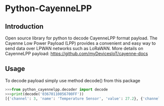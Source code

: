 # Python-CayenneLPP
## Introduction
Open source library for python to decode CayenneLPP format payload.
The Cayenne Low Power Payload (LPP) provides a convenient and easy way to send data over LPWAN networks such as LoRaWAN.
More details on CayenneLPP payload: https://github.com/myDevicesIoT/cayenne-docs

## Usage
To decode payload simply use method decode() from this package

```python
>>>from python_cayennelpp.decoder import decode
>>>print(decode('03670110056700FF'))
[{'channel': 3, 'name': 'Temperature Sensor', 'value': 27.2}, {'channel': 5, 'name': 'Temperature Sensor', 'value': 25.5}]

```
